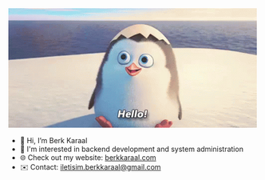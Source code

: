 <img src="penguin-hello.gif" >

- :wave: Hi, I’m Berk Karaal
- 🤠 I'm interested in backend development and system administration
- 🌐 Check out my website: [berkkaraal.com](https://berkkaraal.com)
- ✉️ Contact: <iletisim.berkkaraal@gmail.com>
